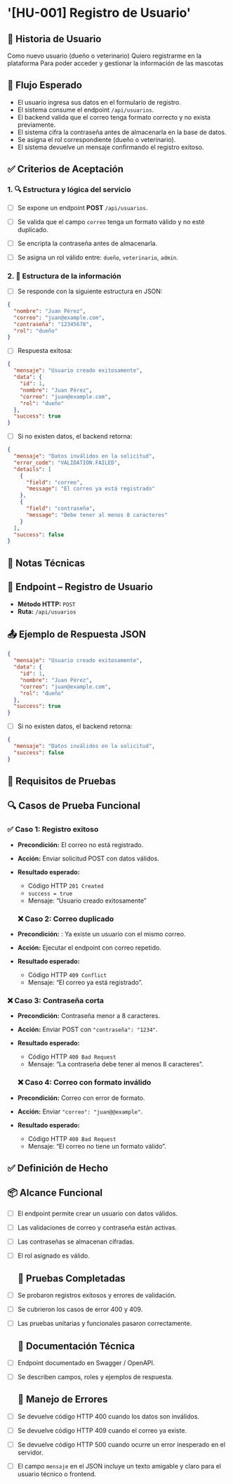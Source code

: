 # '[HU-001] Registro de Usuario'

## 📖 Historia de Usuario

Como nuevo usuario (dueño o veterinario)
Quiero registrarme en la plataforma
Para poder acceder y gestionar la información de las mascotas

## 🔁 Flujo Esperado

- El usuario ingresa sus datos en el formulario de registro.  
- El sistema consume el endpoint `/api/usuarios`.  
- El backend valida que el correo tenga formato correcto y no exista previamente.  
- El sistema cifra la contraseña antes de almacenarla en la base de datos.  
- Se asigna el rol correspondiente (dueño o veterinario).  
- El sistema devuelve un mensaje confirmando el registro exitoso. 


## ✅ Criterios de Aceptación

### 1. 🔍 Estructura y lógica del servicio

- [ ] Se expone un endpoint **POST** `/api/usuarios`.  
- [ ] Se valida que el campo `correo` tenga un formato válido y no esté duplicado.  
- [ ] Se encripta la contraseña antes de almacenarla.  
- [ ] Se asigna un rol válido entre: `dueño`, `veterinario`, `admin`. 


### 2. 📆 Estructura de la información

- [ ] Se responde con la siguiente estructura en JSON:

```json
{
  "nombre": "Juan Pérez",
  "correo": "juan@example.com",
  "contraseña": "12345678",
  "rol": "dueño"
}
```

- [ ] Respuesta exitosa:

```json
{
  "mensaje": "Usuario creado exitosamente",
  "data": {
    "id": 1,
    "nombre": "Juan Pérez",
    "correo": "juan@example.com",
    "rol": "dueño"
  },
  "success": true
}
```

- [ ] Si no existen datos, el backend retorna:

```json
{
  "mensaje": "Datos inválidos en la solicitud",
  "error_code": "VALIDATION.FAILED",
  "details": [
    {
      "field": "correo",
      "message": "El correo ya está registrado"
    },
    {
      "field": "contraseña",
      "message": "Debe tener al menos 8 caracteres"
    }
  ],
  "success": false
}
```

## 🔧 Notas Técnicas

## 🚀 Endpoint – Registro de Usuario

- **Método HTTP:** `POST`
- **Ruta:** `/api/usuarios `

## 📤 Ejemplo de Respuesta JSON

````json
{
  "mensaje": "Usuario creado exitosamente",
  "data": {
    "id": 1,
    "nombre": "Juan Pérez",
    "correo": "juan@example.com",
    "rol": "dueño"
  },
  "success": true
}

````

- [ ] Si no existen datos, el backend retorna:

```json
{
  "mensaje": "Datos inválidos en la solicitud",
  "success": false
}
```

## 🧪 Requisitos de Pruebas

## 🔍 Casos de Prueba Funcional

### ✅ Caso 1: Registro exitoso

- **Precondición:** El correo no está registrado.
- **Acción:** Enviar solicitud POST con datos válidos.
- **Resultado esperado:**

  - Código HTTP `201 Created`
  - `success = true`
  - Mensaje: “Usuario creado exitosamente”

  ### ❌ Caso 2: Correo duplicado

- **Precondición:** : Ya existe un usuario con el mismo correo.
- **Acción:** Ejecutar el endpoint con correo repetido.
- **Resultado esperado:**
  - Código HTTP `409 Conflict`
  - Mensaje: “El correo ya está registrado”.

### ❌ Caso 3: Contraseña corta 

- **Precondición:** Contraseña menor a 8 caracteres.
- **Acción:** Enviar POST con `"contraseña": "1234"`.
- **Resultado esperado:**
  - Código HTTP `400 Bad Request`
  - Mensaje: “La contraseña debe tener al menos 8 caracteres”.

  ### ❌ Caso 4: Correo con formato inválido

- **Precondición:** Correo con error de formato.
- **Acción:** Enviar `"correo": "juan@@example"`.
- **Resultado esperado:**
  - Código HTTP `400 Bad Request`
  - Mensaje: “El correo no tiene un formato válido”.

## ✅ Definición de Hecho

## 📦 Alcance Funcional

- [ ] El endpoint permite crear un usuario con datos válidos.
- [ ] Las validaciones de correo y contraseña están activas.
- [ ] Las contraseñas se almacenan cifradas.
- [ ] El rol asignado es válido.

  ## 🧪 Pruebas Completadas

- [ ] Se probaron registros exitosos y errores de validación.
- [ ] Se cubrieron los casos de error 400 y 409.
- [ ] Las pruebas unitarias y funcionales pasaron correctamente.

  ## 📄 Documentación Técnica

- [ ] Endpoint documentado en Swagger / OpenAPI.
- [ ] Se describen campos, roles y ejemplos de respuesta.

  ## 🔐 Manejo de Errores

- [ ] Se devuelve código HTTP 400 cuando los datos son inválidos.
- [ ] Se devuelve código HTTP 409 cuando el correo ya existe.
- [ ] Se devuelve código HTTP 500 cuando ocurre un error inesperado en el servidor.
- [ ] El campo `mensaje` en el JSON incluye un texto amigable y claro para el usuario técnico o frontend.
